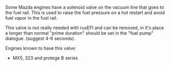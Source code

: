 Some Mazda engines have a solenoid valve on the vacuum line that goes to the fuel rail.
This is used to raise the fuel pressure on a hot restart and avoid fuel vapor in the fuel rail.

This valve is not really needed with rusEFI and can be removed, in it's place a longer than normal "prime duration" should be set in the "fuel pump" dialogue. (suggest 4-6 seconds).

Engines known to have this valve:

- MX5, 323 and protege B series
